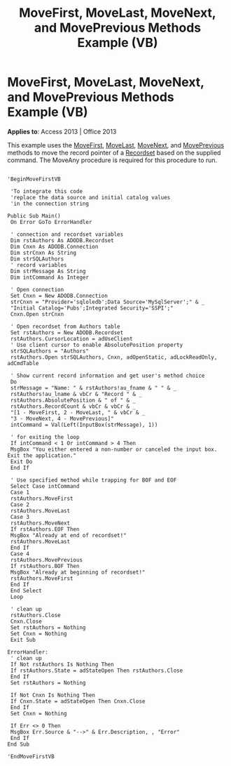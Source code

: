 ﻿---
title: MoveFirst, MoveLast, MoveNext, and MovePrevious Methods Example (VB)
TOCTitle: MoveFirst, MoveLast, MoveNext, and MovePrevious Methods Example (VB)
ms:assetid: 61f82932-2ce9-341f-b120-168f786a9040
ms:mtpsurl: https://msdn.microsoft.com/library/JJ249364(v=office.15)
ms:contentKeyID: 48545226
ms.date: 09/18/2015
mtps_version: v=office.15
---

# MoveFirst, MoveLast, MoveNext, and MovePrevious Methods Example (VB)


**Applies to**: Access 2013 | Office 2013

This example uses the [MoveFirst](movefirst-movelast-movenext-and-moveprevious-methods-ado.md), [MoveLast](movefirst-movelast-movenext-and-moveprevious-methods-ado.md), [MoveNext](movefirst-movelast-movenext-and-moveprevious-methods-ado.md), and [MovePrevious](movefirst-movelast-movenext-and-moveprevious-methods-ado.md) methods to move the record pointer of a [Recordset](recordset-object-ado.md) based on the supplied command. The MoveAny procedure is required for this procedure to run.

``` 
 
'BeginMoveFirstVB 
 
 'To integrate this code 
 'replace the data source and initial catalog values 
 'in the connection string 
 
Public Sub Main() 
 On Error GoTo ErrorHandler 
 
 ' connection and recordset variables 
 Dim rstAuthors As ADODB.Recordset 
 Dim Cnxn As ADODB.Connection 
 Dim strCnxn As String 
 Dim strSQLAuthors 
 ' record variables 
 Dim strMessage As String 
 Dim intCommand As Integer 
 
 ' Open connection 
 Set Cnxn = New ADODB.Connection 
 strCnxn = "Provider='sqloledb';Data Source='MySqlServer';" & _ 
 "Initial Catalog='Pubs';Integrated Security='SSPI';" 
 Cnxn.Open strCnxn 
 
 ' Open recordset from Authors table 
 Set rstAuthors = New ADODB.Recordset 
 rstAuthors.CursorLocation = adUseClient 
 ' Use client cursor to enable AbsolutePosition property 
 strSQLAuthors = "Authors" 
 rstAuthors.Open strSQLAuthors, Cnxn, adOpenStatic, adLockReadOnly, adCmdTable 
 
 ' Show current record information and get user's method choice 
 Do 
 strMessage = "Name: " & rstAuthors!au_fname & " " & _ 
 rstAuthors!au_lname & vbCr & "Record " & _ 
 rstAuthors.AbsolutePosition & " of " & _ 
 rstAuthors.RecordCount & vbCr & vbCr & _ 
 "[1 - MoveFirst, 2 - MoveLast, " & vbCr & _ 
 "3 - MoveNext, 4 - MovePrevious]" 
 intCommand = Val(Left(InputBox(strMessage), 1)) 
 
 ' for exiting the loop 
 If intCommand < 1 Or intCommand > 4 Then 
 MsgBox "You either entered a non-number or canceled the input box. Exit the application." 
 Exit Do 
 End If 
 
 ' Use specified method while trapping for BOF and EOF 
 Select Case intCommand 
 Case 1 
 rstAuthors.MoveFirst 
 Case 2 
 rstAuthors.MoveLast 
 Case 3 
 rstAuthors.MoveNext 
 If rstAuthors.EOF Then 
 MsgBox "Already at end of recordset!" 
 rstAuthors.MoveLast 
 End If 
 Case 4 
 rstAuthors.MovePrevious 
 If rstAuthors.BOF Then 
 MsgBox "Already at beginning of recordset!" 
 rstAuthors.MoveFirst 
 End If 
 End Select 
 Loop 
 
 ' clean up 
 rstAuthors.Close 
 Cnxn.Close 
 Set rstAuthors = Nothing 
 Set Cnxn = Nothing 
 Exit Sub 
 
ErrorHandler: 
 ' clean up 
 If Not rstAuthors Is Nothing Then 
 If rstAuthors.State = adStateOpen Then rstAuthors.Close 
 End If 
 Set rstAuthors = Nothing 
 
 If Not Cnxn Is Nothing Then 
 If Cnxn.State = adStateOpen Then Cnxn.Close 
 End If 
 Set Cnxn = Nothing 
 
 If Err <> 0 Then 
 MsgBox Err.Source & "-->" & Err.Description, , "Error" 
 End If 
End Sub 
 
'EndMoveFirstVB 
```

